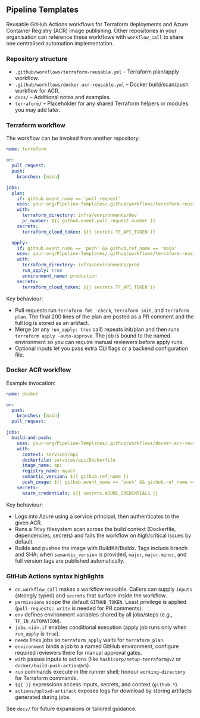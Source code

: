 ## Pipeline Templates

Reusable GitHub Actions workflows for Terraform deployments and Azure Container Registry (ACR) image publishing. Other repositories in your organisation can reference these workflows with `workflow_call` to share one centralised automation implementation.

### Repository structure

- `.github/workflows/terraform-reusable.yml` – Terraform plan/apply workflow.
- `.github/workflows/docker-acr-reusable.yml` – Docker build/scan/push workflow for ACR.
- `docs/` – Additional notes and examples.
- `terraform/` – Placeholder for any shared Terraform helpers or modules you may add later.

### Terraform workflow

The workflow can be invoked from another repository:

```yaml
name: terraform

on:
  pull_request:
  push:
    branches: [main]

jobs:
  plan:
    if: github.event_name == 'pull_request'
    uses: your-org/Pipeline-Templates/.github/workflows/terraform-reusable.yml@main
    with:
      terraform_directory: infra/environments/dev
      pr_number: ${{ github.event.pull_request.number }}
    secrets:
      terraform_cloud_token: ${{ secrets.TF_API_TOKEN }}

  apply:
    if: github.event_name == 'push' && github.ref_name == 'main'
    uses: your-org/Pipeline-Templates/.github/workflows/terraform-reusable.yml@main
    with:
      terraform_directory: infra/environments/prod
      run_apply: true
      environment_name: production
    secrets:
      terraform_cloud_token: ${{ secrets.TF_API_TOKEN }}
```

Key behaviour:

- Pull requests run `terraform fmt -check`, `terraform init`, and `terraform plan`. The final 200 lines of the plan are posted as a PR comment and the full log is stored as an artifact.
- Merge (or any `run_apply: true` call) repeats init/plan and then runs `terraform apply -auto-approve`. The job is bound to the named environment so you can require manual reviewers before apply runs.
- Optional inputs let you pass extra CLI flags or a backend configuration file.

### Docker ACR workflow

Example invocation:

```yaml
name: docker

on:
  push:
    branches: [main]
  pull_request:

jobs:
  build-and-push:
    uses: your-org/Pipeline-Templates/.github/workflows/docker-acr-reusable.yml@main
    with:
      context: services/api
      dockerfile: services/api/Dockerfile
      image_name: api
      registry_name: myacr
      semantic_version: ${{ github.ref_name }}
      push_image: ${{ github.event_name == 'push' && github.ref_name == 'main' }}
    secrets:
      azure_credentials: ${{ secrets.AZURE_CREDENTIALS }}
```

Key behaviour:

- Logs into Azure using a service principal, then authenticates to the given ACR.
- Runs a Trivy filesystem scan across the build context (Dockerfile, dependencies, secrets) and fails the workflow on high/critical issues by default.
- Builds and pushes the image with BuildKit/Buildx. Tags include branch and SHA; when `semantic_version` is provided, `major`, `major.minor`, and full version tags are published automatically.

### GitHub Actions syntax highlights

- `on.workflow_call` makes a workflow reusable. Callers can supply `inputs` (strongly typed) and `secrets` that surface inside the workflow.
- `permissions` scope the default `GITHUB_TOKEN`. Least privilege is applied (`pull-requests: write` is needed for PR comments).
- `env` defines environment variables shared by all jobs/steps (e.g., `TF_IN_AUTOMATION`).
- `jobs.<id>.if` enables conditional execution (apply job runs only when `run_apply` is `true`).
- `needs` links jobs so `terraform_apply` waits for `terraform_plan`.
- `environment` binds a job to a named GitHub environment; configure required reviewers there for manual approval gates.
- `with` passes inputs to actions (like `hashicorp/setup-terraform@v2` or `docker/build-push-action@v5`).
- `run` commands execute in the runner shell; honour `working-directory` for Terraform commands.
- `${{ }}` expressions access inputs, secrets, and context (`github.*`).
- `actions/upload-artifact` exposes logs for download by storing artifacts generated during jobs.

See `docs/` for future expansions or tailored guidance.
